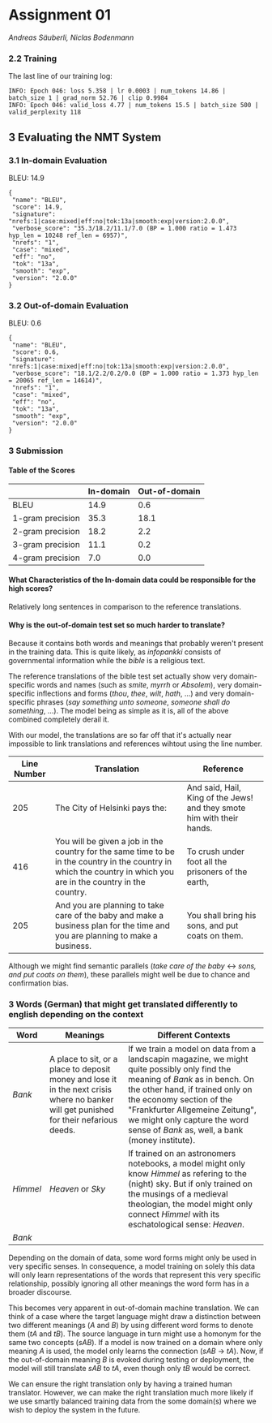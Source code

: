 # Assignment 01
*Andreas Säuberli, Niclas Bodenmann*

### 2.2 Training

The last line of our training log:

```
INFO: Epoch 046: loss 5.358 | lr 0.0003 | num_tokens 14.86 | batch_size 1 | grad_norm 52.76 | clip 0.9984                             
INFO: Epoch 046: valid_loss 4.77 | num_tokens 15.5 | batch_size 500 | valid_perplexity 118
```

## 3 Evaluating the NMT System

### 3.1 In-domain Evaluation

BLEU: 14.9

```
{
 "name": "BLEU",
 "score": 14.9,
 "signature": "nrefs:1|case:mixed|eff:no|tok:13a|smooth:exp|version:2.0.0",
 "verbose_score": "35.3/18.2/11.1/7.0 (BP = 1.000 ratio = 1.473 hyp_len = 10248 ref_len = 6957)",
 "nrefs": "1",
 "case": "mixed",
 "eff": "no",
 "tok": "13a",
 "smooth": "exp",
 "version": "2.0.0"
}
```

### 3.2 Out-of-domain Evaluation

BLEU: 0.6

```
{
 "name": "BLEU",
 "score": 0.6,
 "signature": "nrefs:1|case:mixed|eff:no|tok:13a|smooth:exp|version:2.0.0",
 "verbose_score": "18.1/2.2/0.2/0.0 (BP = 1.000 ratio = 1.373 hyp_len = 20065 ref_len = 14614)",
 "nrefs": "1",
 "case": "mixed",
 "eff": "no",
 "tok": "13a",
 "smooth": "exp",
 "version": "2.0.0"
}
```

### 3 Submission

#### Table of the Scores

|                  | In-domain | Out-of-domain |
|------------------|-----------|---------------|
| BLEU             |    14.9   |        0.6    |
| 1-gram precision |      35.3 |    18.1       |
| 2-gram precision |      18.2 |    2.2        |
| 3-gram precision |      11.1 |    0.2        |
| 4-gram precision |      7.0  |    0.0        |

#### What Characteristics of the In-domain data could be responsible for the high scores?

Relatively long sentences in comparison to the reference translations.

#### Why is the out-of-domain test set so much harder to translate?

Because it contains both words and meanings that probably weren't present in the training data. This is quite likely, as *infopankki* consists of governmental information while the *bible* is a religious text. 

The reference translations of the bible test set actually show very domain-specific words and names (such as *smite*, *myrrh* or *Absolem*), very domain-specific inflections and forms (*thou*, *thee*, *wilt*, *hath*, ...) and very domain-specific phrases (*say something unto someone*, *someone shall do something*, ...). The model being as simple as it is, all of the above combined completely derail it.

With our model, the translations are so far off that it's actually near impossible to link translations and references wihtout using the line number.

| Line Number | Translation | Reference |
|--|--|--|
| 205 | The City of Helsinki pays the: | And said, Hail, King of the Jews! and they smote him with their hands. |
| 416 | You will be given a job in the country for the same time to be in the country in the country in which the country in which you are in the country in the country. | To crush under foot all the prisoners of the earth, |
| 205 | And you are planning to take care of the baby and make a business plan for the time and you are planning to make a business.| You shall bring his sons, and put coats on them. |

Although we might find semantic parallels (*take care of the baby* <-> *sons, and put coats on them*), these parallels might well be due to chance and confirmation bias.

### 3 Words (German) that might get translated differently to english depending on the context

| Word | Meanings | Different Contexts |
|-|-|-|
| *Bank* | A place to sit, or a place to deposit money and lose it in the next crisis where no banker will get punished for their nefarious deeds. | If we train a model on data from a landscapin magazine, we might quite possibly only find the meaning of *Bank* as in bench. On the other hand, if trained only on the economy section of the "Frankfurter Allgemeine Zeitung", we might only capture the word sense of *Bank* as, well, a bank (money institute). |
| *Himmel* | *Heaven* or *Sky* | If trained on an astronomers notebooks, a model might only know *Himmel* as refering to the (night) sky. But if only trained on the musings of a medieval theologian, the model might only connect *Himmel* with its eschatological sense: *Heaven*.|
| *Bank* ||

Depending on the domain of data, some word forms might only be used in very specific senses. In consequence, a model training on solely this data will only learn  representations of the words that represent this very specific relationship, possibly ignoring all other meanings the word form has in a broader discourse.

This becomes very apparent in out-of-domain machine translation.
We can think of a case where the target language might draw a distinction between two different meanings (*A* and *B*) by using different word forms to denote them (*tA* and *tB*). The source language in turn might use a homonym for the same two concepts (*sAB*). If a model is now trained on a domain where only meaning *A* is used, the model only learns the connection (*sAB* -> *tA*). Now, if the out-of-domain meaning *B* is evoked during testing or deployment, the model will still translate *sAB* to *tA*, even though only *tB* would be correct.

We can ensure the right translation only by having a trained human translator. However, we can make the right translation much more likely if we use smartly balanced training data from the some domain(s) where we wish to deploy the system in the future.

